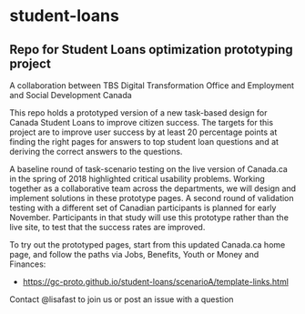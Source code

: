 # student-loans
## Repo for Student Loans optimization prototyping project
A collaboration between TBS Digital Transformation Office and Employment and Social Development Canada

This repo holds a prototyped version of a new task-based design for Canada Student Loans to improve citizen success. The targets for this project are to improve user success by at least 20 percentage points at finding the right pages for answers to top student loan questions and at deriving the correct answers to the questions. 

A baseline round of task-scenario testing on the live version of Canada.ca in the spring of 2018 highlighted critical usability problems. Working together as a collaborative team across the departments, we will design and implement solutions in these prototype pages. A second round of validation testing with a different set of Canadian participants is planned for early November. Participants in that study will use this prototype rather than the live site, to test that the success rates are improved.

To try out the prototyped pages, start from this updated Canada.ca home page, and follow the paths via Jobs, Benefits, Youth or Money and Finances:  
* https://gc-proto.github.io/student-loans/scenarioA/template-links.html

Contact @lisafast to join us or post an issue with a question
